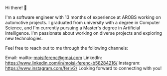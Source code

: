 Hi there! 👋

I'm a software engineer with 13 months of experience at AROBS working on automotive projects. I graduated from university with a degree in Computer Science, and I'm currently pursuing a Master's degree in Artificial Intelligence. I'm passionate about working on diverse projects and exploring new technologies.

Feel free to reach out to me through the following channels:

Email: mailto::moisiferenc@gmai.com
LinkedIn: https://www.linkedin.com/in/moisi-ferenc-b58284216/
Instagram: https://www.instagram.com/feriv2/
Looking forward to connecting with you!

